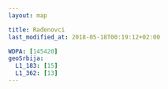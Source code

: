 ```yaml
---
layout: map

title: Rađenovci
last_modified_at: 2018-05-18T00:19:12+02:00

WDPA: [145420]
geoSrbija:
  L1_183: [15]
  L1_362: [13]
---
```

